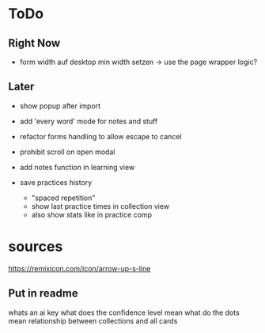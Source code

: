 # ToDo

## Right Now

- form width auf desktop min width setzen -> use the page wrapper logic?

## Later

- show popup after import
- add 'every word' mode for notes and stuff
- refactor forms handling to allow escape to cancel
- prohibit scroll on open modal

- add notes function in learning view
- save practices history
  - "spaced repetition"
  - show last practice times in collection view
  - also show stats like in practice comp

# sources

https://remixicon.com/icon/arrow-up-s-line

## Put in readme

whats an ai key
what does the confidence level mean
what do the dots mean
relationship between collections and all cards
